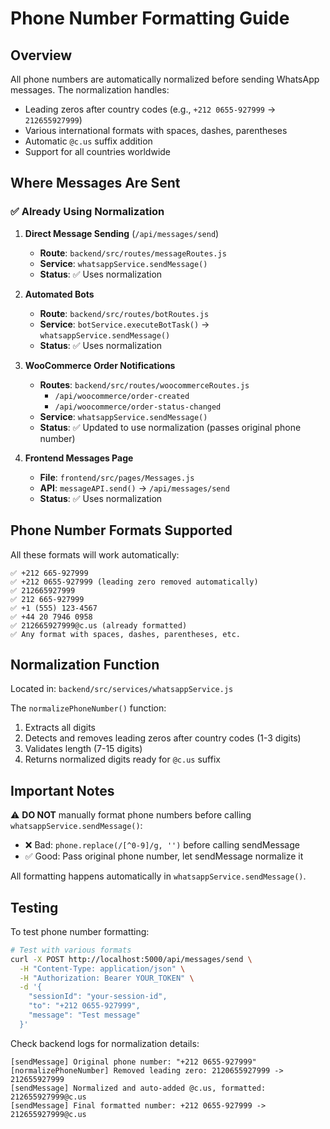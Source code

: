 # Phone Number Formatting Guide

## Overview
All phone numbers are automatically normalized before sending WhatsApp messages. The normalization handles:
- Leading zeros after country codes (e.g., `+212 0655-927999` → `212655927999`)
- Various international formats with spaces, dashes, parentheses
- Automatic `@c.us` suffix addition
- Support for all countries worldwide

## Where Messages Are Sent

### ✅ Already Using Normalization

1. **Direct Message Sending** (`/api/messages/send`)
   - **Route**: `backend/src/routes/messageRoutes.js`
   - **Service**: `whatsappService.sendMessage()`
   - **Status**: ✅ Uses normalization

2. **Automated Bots**
   - **Route**: `backend/src/routes/botRoutes.js`
   - **Service**: `botService.executeBotTask()` → `whatsappService.sendMessage()`
   - **Status**: ✅ Uses normalization

3. **WooCommerce Order Notifications**
   - **Routes**: `backend/src/routes/woocommerceRoutes.js`
     - `/api/woocommerce/order-created`
     - `/api/woocommerce/order-status-changed`
   - **Service**: `whatsappService.sendMessage()`
   - **Status**: ✅ Updated to use normalization (passes original phone number)

4. **Frontend Messages Page**
   - **File**: `frontend/src/pages/Messages.js`
   - **API**: `messageAPI.send()` → `/api/messages/send`
   - **Status**: ✅ Uses normalization

## Phone Number Formats Supported

All these formats will work automatically:

```
✅ +212 665-927999
✅ +212 0655-927999 (leading zero removed automatically)
✅ 212665927999
✅ 212 665-927999
✅ +1 (555) 123-4567
✅ +44 20 7946 0958
✅ 212665927999@c.us (already formatted)
✅ Any format with spaces, dashes, parentheses, etc.
```

## Normalization Function

Located in: `backend/src/services/whatsappService.js`

The `normalizePhoneNumber()` function:
1. Extracts all digits
2. Detects and removes leading zeros after country codes (1-3 digits)
3. Validates length (7-15 digits)
4. Returns normalized digits ready for `@c.us` suffix

## Important Notes

⚠️ **DO NOT** manually format phone numbers before calling `whatsappService.sendMessage()`:
- ❌ Bad: `phone.replace(/[^0-9]/g, '')` before calling sendMessage
- ✅ Good: Pass original phone number, let sendMessage normalize it

All formatting happens automatically in `whatsappService.sendMessage()`.

## Testing

To test phone number formatting:

```bash
# Test with various formats
curl -X POST http://localhost:5000/api/messages/send \
  -H "Content-Type: application/json" \
  -H "Authorization: Bearer YOUR_TOKEN" \
  -d '{
    "sessionId": "your-session-id",
    "to": "+212 0655-927999",
    "message": "Test message"
  }'
```

Check backend logs for normalization details:
```
[sendMessage] Original phone number: "+212 0655-927999"
[normalizePhoneNumber] Removed leading zero: 2120655927999 -> 212655927999
[sendMessage] Normalized and auto-added @c.us, formatted: 212655927999@c.us
[sendMessage] Final formatted number: +212 0655-927999 -> 212655927999@c.us
```

